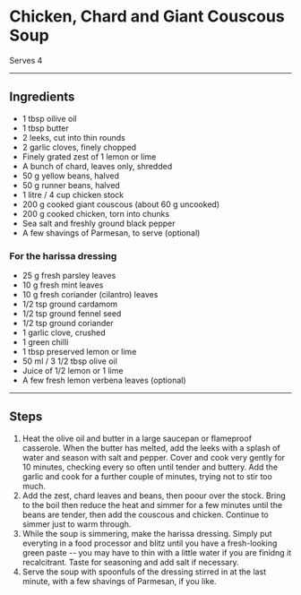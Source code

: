 # Chicken, Chard and Giant Couscous Soup

Serves 4

---

## Ingredients

* 1 tbsp oilive oil
* 1 tbsp butter
* 2 leeks, cut into thin rounds
* 2 garlic cloves, finely chopped
* Finely grated zest of 1 lemon or lime
* A bunch of chard, leaves only, shredded
* 50 g yellow beans, halved
* 50 g runner beans, halved
* 1 litre / 4 cup chicken stock
* 200 g cooked giant couscous (about 60 g uncooked)
* 200 g cooked chicken, torn into chunks
* Sea salt and freshly ground black pepper
* A few shavings of Parmesan, to serve (optional)

### For the harissa dressing

* 25 g fresh parsley  leaves
* 10 g fresh mint leaves
* 10 g fresh coriander (cilantro) leaves
* 1/2 tsp ground cardamom
* 1/2 tsp ground fennel seed
* 1/2 tsp ground coriander
* 1 garlic clove, crushed
* 1 green chilli 
* 1 tbsp preserved lemon or lime
* 50 ml / 3 1/2 tbsp olive oil
* Juice of 1/2 lemon or 1 lime
* A few fresh lemon verbena leaves (optional)


---

## Steps

1.  Heat the olive oil and butter in a large saucepan or flameproof casserole. When the butter has melted, add the leeks with a splash of water and season with salt and pepper. Cover and cook very gently for 10 minutes, checking every so often until tender and buttery. Add the garlic and cook for a further couple of minutes, trying not to stir too much.
2.  Add the zest, chard leaves and beans, then poour over the stock. Bring to the boil then reduce the heat and simmer for a few minutes until the beans are tender, then add the couscous and chicken. Continue to simmer just to warm through.
3.  While the soup is simmering, make the harissa dressing. Simply put everyting in a food processor and blitz until you have a fresh-looking green paste -- you may have to thin with a little water if you are finidng it recalcitrant. Taste for seasoning and add salt if necessary.
4.  Serve the soup with spoonfuls of the dressing stirred in at the last minute, with a few shavings of Parmesan, if you like.
